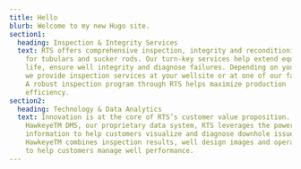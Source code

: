 ```yaml
---
title: Hello
blurb: Welcome to my new Hugo site.
section1:
  heading: Inspection & Integrity Services
  text: RTS offers comprehensive inspection, integrity and reconditioning services
    for tubulars and sucker rods. Our turn-key services help extend equipment
    life, ensure well integrity and diagnose failures. Depending on your needs,
    we provide inspection services at your wellsite or at one of our facilities.
    A robust inspection program through RTS helps maximize production
    efficiency.
section2:
  heading: Technology & Data Analytics
  text: Innovation is at the core of RTS’s customer value proposition. Through
    HawkeyeTM DMS, our proprietary data system, RTS leverages the power of
    information to help customers visualize and diagnose downhole issues.
    HawkeyeTM combines inspection results, well design images and operating data
    to help customers manage well performance.
---
```

